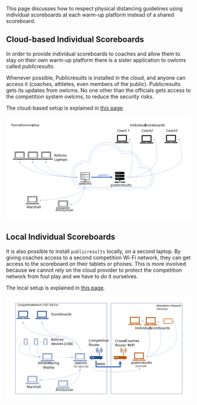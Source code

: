 This page discusses how to respect physical distancing guidelines using individual scoreboards at each warm-up platform instead of a shared scoreboard.

## Cloud-based Individual Scoreboards

In order to provide individual scoreboards to coaches and allow them to stay on their own warm-up platform there is a sister application to owlcms called *publicresults*. 

Whenever possible,  Publicresults is installed in the cloud, and anyone can access it (coaches, athletes, even members of the public).  Publicresults gets its updates from owlcms.  No one other than the officials gets access to the competition system owlcms, to reduce the security risks.

The cloud-based setup is explained in [this page](Remote).

![Slide2](img/PublicResults/CloudExplained/Slide10.SVG)

## Local Individual Scoreboards

It is also possible to install `publicresults` locally, on a second laptop.  By giving coaches access to a second competition Wi-Fi network, they can get access to the scoreboard on their tablets or phones. This is more involved because we cannot rely on the cloud provider to protect the competition network from foul play and we have to do it ourselves.

The local setup is explained in [this page](PublicResults_Local).

![Slide1](img/PublicResults/LocalPublicResults/Slide1.SVG)
